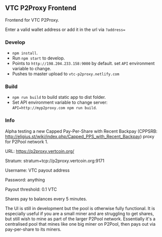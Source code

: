 ## VTC P2Proxy Frontend

Frontend for VTC P2Proxy.

Enter a valid wallet address or add it in the url via `?address=`

### Develop

- `npm install`.
- Run `npm start` to develop.
- Points to `http://198.204.233.158:9000` by default. set `API` environment variable to change.
- Pushes to master upload to `vtc-p2proxy.netlify.com`

### Build

- `npm run build` to build static app to dist folder.
- Set API environment variable to change server: `API=http://myp2proxy.com npm run build`.

### Info

Alpha testing a new Capped Pay-Per-Share with Recent Backpay (CPPSRB: http://eligius.st/wiki/index.php/Capped_PPS_with_Recent_Backpay) proxy for P2Pool network 1.

URL: https://p2proxy.vertcoin.org/

Stratum: stratum+tcp://p2proxy.vertcoin.org:9171

Username: VTC payout address

Password: anything

Payout threshold: 0.1 VTC

Shares pay to balances every 5 minutes.

The UI is still in development but the pool is otherwise fully functional. It is especially useful if you are a small miner and are struggling to get shares, but still wish to mine as part of the larger P2Pool network. Essentially it's a centralised pool that mines like one big miner on P2Pool, then pays out via pay-per-share to its miners.
